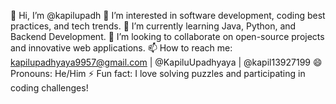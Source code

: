 👋 Hi, I’m @kapilupadh
👀 I’m interested in software development, coding best practices, and tech trends.
🌱 I’m currently learning Java, Python, and Backend Development.
💞️ I’m looking to collaborate on open-source projects and innovative web applications.
📫 How to reach me: kapilupadhyaya9957@gmail.com | @KapiluUpadhyaya | @kapil13927199
😄 Pronouns: He/Him
⚡ Fun fact: I love solving puzzles and participating in coding challenges!
<!---
kapilupadh/kapilupadh is a ✨ special ✨ repository because its `README.md` (this file) appears on your GitHub profile.
You can click the Preview link to take a look at your changes.
--->
